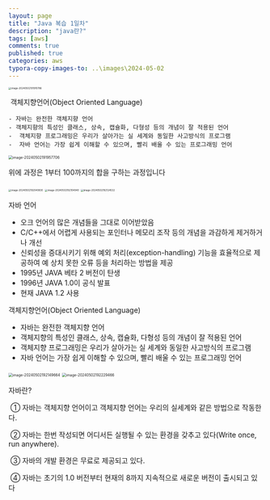```yaml
---
layout: page
title: "Java 복습 1일차"
description: "java란?"
tags: [aws]
comments: true
published: true
categories: aws
typora-copy-images-to: ..\images\2024-05-02
---
```




<img src="E:\github-blog\hayoung09.github.io\images\2024-05-02\image-20240502191910786.png" alt="image-20240502191910786" style="zoom: 33%;" />



​	객체지향언어(Object Oriented Language)

	- 자바는 완전한 객체지향 언어 
	- 객체지향의 특성인 클래스, 상속, 캡슐화, 다형성 등의 개념이 잘 적용된 언어 
	-  객체지향 프로그래밍은 우리가 살아가는 실 세계와 동일한 사고방식의 프로그램 
	-  자바 언어는 가장 쉽게 이해할 수 있으며, 빨리 배울 수 있는 프로그래밍 언어



<img src="E:\github-blog\hayoung09.github.io\images\2024-05-02\image-20240502191957706.png" alt="image-20240502191957706" style="zoom:50%;" />

위에 과정은 1부터 100까지의 합을 구하는 과정입니다





<img src="E:\github-blog\hayoung09.github.io\images\2024-05-02\image-20240502192040830.png" alt="image-20240502192040830" style="zoom:33%;" />





<img src="E:\github-blog\hayoung09.github.io\images\2024-05-02\image-20240502192104940.png" alt="image-20240502192104940" style="zoom:33%;" />





<img src="E:\github-blog\hayoung09.github.io\images\2024-05-02\image-20240502192124532.png" alt="image-20240502192124532" style="zoom:33%;" />



자바 언어 

- 오크 언어의 많은 개념들을 그대로 이어받았음 
- C/C++에서 어렵게 사용되는 포인터나 메모리 조작 등의 개념을 과감하게 제거하거나 개선 
-  신뢰성을 증대시키기 위해 예외 처리(exception-handling) 기능을 효율적으로 제공하여 예 상치 못한 오류 등을 처리하는 방법을 제공 
-  1995년 JAVA 베타 2 버전이 탄생 
-  1996년 JAVA 1.0이 공식 발표 
-  현재 JAVA 1.2 사용



객체지향언어(Object Oriented Language) 

- 자바는 완전한 객체지향 언어 
-  객체지향의 특성인 클래스, 상속, 캡슐화, 다형성 등의 개념이 잘 적용된 언어 
-  객체지향 프로그래밍은 우리가 살아가는 실 세계와 동일한 사고방식의 프로그램 
-  자바 언어는 가장 쉽게 이해할 수 있으며, 빨리 배울 수 있는 프로그래밍 언어



<img src="E:\github-blog\hayoung09.github.io\images\2024-05-02\image-20240502192149664.png" alt="image-20240502192149664" style="zoom: 50%;" />





<img src="E:\github-blog\hayoung09.github.io\images\2024-05-02\image-20240502192229466.png" alt="image-20240502192229466" style="zoom:50%;" />



자바란? 

​	① 자바는 객체지향 언어이고 객체지향 언어는 우리의 실세계와 같은 방법으로 작동한다. 

​	② 자바는 한번 작성되면 어디서든 실행될 수 있는 환경을 갖추고 있다(Write once, run  anywhere). 

​	③ 자바의 개발 환경은 무료로 제공되고 있다. 

​	④ 자바는 초기의 1.0 버전부터 현재의 8까지 지속적으로 새로운 버전이 출시되고 있다






